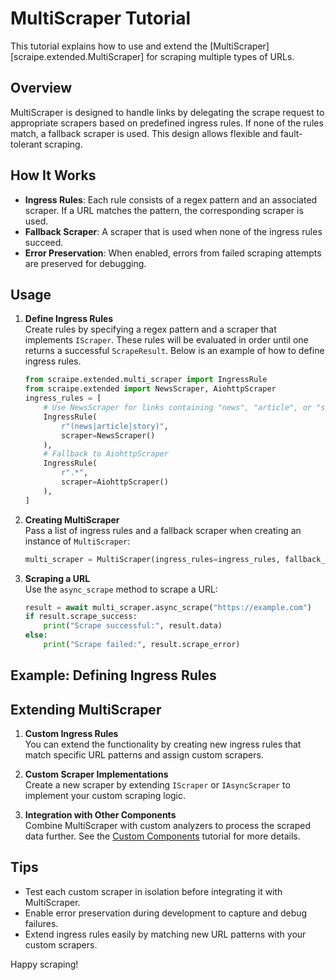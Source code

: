 # MultiScraper Tutorial

This tutorial explains how to use and extend the [MultiScraper][scraipe.extended.MultiScraper] for scraping multiple types of URLs.

## Overview

MultiScraper is designed to handle links by delegating the scrape request to appropriate scrapers based on predefined ingress rules. If none of the rules match, a fallback scraper is used. This design allows flexible and fault-tolerant scraping.

## How It Works

- **Ingress Rules**: Each rule consists of a regex pattern and an associated scraper. If a URL matches the pattern, the corresponding scraper is used.
- **Fallback Scraper**: A scraper that is used when none of the ingress rules succeed.
- **Error Preservation**: When enabled, errors from failed scraping attempts are preserved for debugging.

## Usage

1. **Define Ingress Rules**  
    Create rules by specifying a regex pattern and a scraper that implements `IScraper`. These rules will be evaluated in order until one returns a successful `ScrapeResult`.
    Below is an example of how to define ingress rules.

    ```python
    from scraipe.extended.multi_scraper import IngressRule
    from scraipe.extended import NewsScraper, AiohttpScraper
    ingress_rules = [
        # Use NewsScraper for links containing "news", "article", or "story"
        IngressRule(
            r"(news|article|story)",
            scraper=NewsScraper()
        ),
        # Fallback to AiohttpScraper
        IngressRule(
            r".*",
            scraper=AiohttpScraper()
        ),
    ]
    ```

2. **Creating MultiScraper**  
   Pass a list of ingress rules and a fallback scraper when creating an instance of `MultiScraper`:
   ```python
   multi_scraper = MultiScraper(ingress_rules=ingress_rules, fallback_scraper=aiohttp_scraper)
   ```

3. **Scraping a URL**  
   Use the `async_scrape` method to scrape a URL:
   ```python
   result = await multi_scraper.async_scrape("https://example.com")
   if result.scrape_success:
       print("Scrape successful:", result.data)
   else:
       print("Scrape failed:", result.scrape_error)
   ```

## Example: Defining Ingress Rules


## Extending MultiScraper

1. **Custom Ingress Rules**  
   You can extend the functionality by creating new ingress rules that match specific URL patterns and assign custom scrapers.

2. **Custom Scraper Implementations**  
   Create a new scraper by extending `IScraper` or `IAsyncScraper` to implement your custom scraping logic.

3. **Integration with Other Components**  
   Combine MultiScraper with custom analyzers to process the scraped data further. See the [Custom Components](./custom_components.md) tutorial for more details.

## Tips

- Test each custom scraper in isolation before integrating it with MultiScraper.
- Enable error preservation during development to capture and debug failures.
- Extend ingress rules easily by matching new URL patterns with your custom scrapers.

Happy scraping!